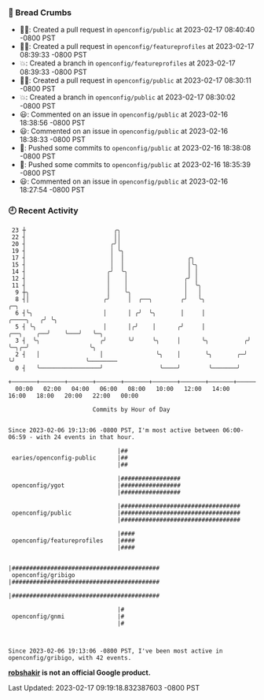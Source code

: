 ### 🍞 Bread Crumbs

 * ✍🏼: Created a pull request in `openconfig/public` at 2023-02-17 08:40:40 -0800 PST
 * ✍🏼: Created a pull request in `openconfig/featureprofiles` at 2023-02-17 08:39:33 -0800 PST
 * 💥: Created a branch in `openconfig/featureprofiles` at 2023-02-17 08:39:33 -0800 PST
 * ✍🏼: Created a pull request in `openconfig/public` at 2023-02-17 08:30:11 -0800 PST
 * 💥: Created a branch in `openconfig/public` at 2023-02-17 08:30:02 -0800 PST
 * 😃: Commented on an issue in `openconfig/public` at 2023-02-16 18:38:56 -0800 PST
 * 😃: Commented on an issue in `openconfig/public` at 2023-02-16 18:38:33 -0800 PST
 * 🚢: Pushed some commits to `openconfig/public` at 2023-02-16 18:38:08 -0800 PST
 * 🚢: Pushed some commits to `openconfig/public` at 2023-02-16 18:35:39 -0800 PST
 * 😃: Commented on an issue in `openconfig/public` at 2023-02-16 18:27:54 -0800 PST

### 🕘 Recent Activity
```
 23 ┼                         ╭╮
 22 ┤                         ││
 20 ┤                        ╭╯│
 19 ┤                        │ ╰╮
 17 ┤                        │  │                  ╭╮
 15 ┤                        │  │                  │╰╮
 14 ┤                       ╭╯  ╰╮                 │ │
 12 ┤                       │    │                ╭╯ │
 11 ┤                       │    │                │  ╰╮
  9 ┼╮                      │    ╰╮               │   │
  8 ┤│                     ╭╯     │  ╭──╮        ╭╯   ╰╮                                 ╭─╮
  6 ┤╰╮                    │      │ ╭╯  ╰╮       │     │                       ╭────╮   ╭╯ ╰╮
  5 ┤ ╰╮                   │      │╭╯    │      ╭╯     │            ╭──╮    ╭──╯    ╰───╯   ╰─╮
  3 ┤  ╰╮                 ╭╯      ╰╯     ╰╮     │      ╰╮          ╭╯  ╰─╮╭─╯                 ╰╮
  2 ┤   │                 │               ╰╮    │       ╰╮       ╭─╯     ╰╯                    ╰────────
  0 ┤   ╰─────────────────╯                ╰────╯        ╰───────╯
    +───────+───────+───────+───────+───────+───────+───────+───────+───────+───────+───────+───────+────
  00:00   02:00   04:00   06:00   08:00   10:00   12:00   14:00   16:00   18:00   20:00   22:00   00:00   

						Commits by Hour of Day


Since 2023-02-06 19:13:06 -0800 PST, I'm most active between 06:00-06:59 - with 24 events in that hour.

```



```
                               |##
 earies/openconfig-public      |##
                               |##

                               |#################
 openconfig/ygot               |#################
                               |#################

                               |##################################
 openconfig/public             |##################################
                               |##################################

                               |####
 openconfig/featureprofiles    |####
                               |####

                               |##########################################
 openconfig/gribigo            |##########################################
                               |##########################################

                               |#
 openconfig/gnmi               |#
                               |#



Since 2023-02-06 19:13:06 -0800 PST, I've been most active in openconfig/gribigo, with 42 events.

```
**[robshakir](mailto:robjs@google.com) is not an official Google product.**  


Last Updated: 2023-02-17 09:19:18.832387603 -0800 PST
